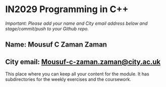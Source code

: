# IN2029 Programming in C++

_Important: Please add your name and City email address below and stage/commit/push to your Github repo._

## Name: Mousuf C Zaman Zaman

## City email: Mousuf-c-zaman.zaman@city.ac.uk

This place where you can keep all your content for the module.
It has subdirectories for the weekly exercises and the coursework.
